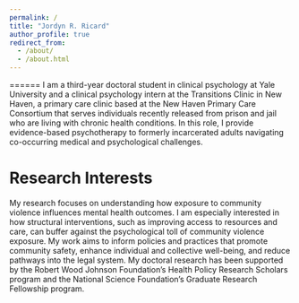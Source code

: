 ```yaml
---
permalink: /
title: "Jordyn R. Ricard"
author_profile: true
redirect_from: 
  - /about/
  - /about.html
---
```



======
I am a third-year doctoral student in clinical psychology at Yale University and a clinical psychology intern at the Transitions Clinic in New Haven, a primary care clinic based at the New Haven Primary Care Consortium that serves individuals recently released from prison and jail who are living with chronic health conditions. In this role, I provide evidence-based psychotherapy to formerly incarcerated adults navigating co-occurring medical and psychological challenges.


Research Interests
======
My research focuses on understanding how exposure to community violence influences mental health outcomes. I am especially interested in how structural interventions, such as improving access to resources and care, can buffer against the psychological toll of community violence exposure. My work aims to inform policies and practices that promote community safety, enhance individual and collective well-being, and reduce pathways into the legal system. My doctoral research has been supported by the Robert Wood Johnson Foundation’s Health Policy Research Scholars program and the National Science Foundation’s Graduate Research Fellowship program.

